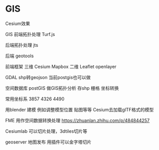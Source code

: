 # GIS

Cesium效果

GIS 前端拓扑处理 Turf.js

后端拓扑处理 jts

后端 geotools

前端框架 三维 Cesium Mapbox 二维 Leaflet openlayer

GDAL shp转geojson 当前postgis也可以做

空间数据库 postGIS  做GIS拓扑分析 存shp 栅格 坐标转换

常用坐标系 3857 4326 4490

用blender 建模  例如调整模型位置 贴图等等   Cesium去加载glTF格式的模型

FME 用作空间数据转换处理  https://zhuanlan.zhihu.com/p/484844257

Cesiumlab 可以切片处理，3dtiles切片等

geoserver 地图发布 用插件可以金字塔切片

